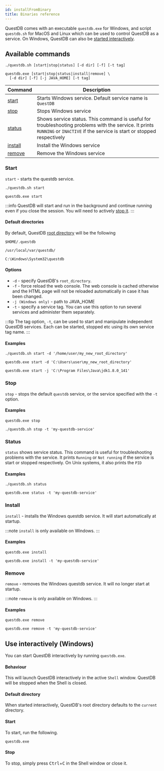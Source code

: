 ```yaml
---
id: installFromBinary
title: Binaries reference
---
```


QuestDB comes with an executable `questdb.exe` for Windows, and script
`questdb.sh` for MacOS and Linux which can be used to control QuestDB as a
service. On Windows, QuestDB can also be
[started interactively](#use-interactively-windows).

## Available commands

```questdb-sql title="Linux & MacOS"
./questdb.sh [start|stop|status] [-d dir] [-f] [-t tag]
```

```questdb-sql title="Windows"
questdb.exe [start|stop|status|install|remove] \
  [-d dir] [-f] [-j JAVA_HOME] [-t tag]
```

| Command             | Description                                                                                                                                                                   |
| ------------------- | ----------------------------------------------------------------------------------------------------------------------------------------------------------------------------- |
| [start](#start)     | Starts Windows service. Default service name is `QuestDB`                                                                                                                     |
| [stop](#stop)       | Stops Windows service                                                                                                                                                         |
| [status](#status)   | Shows service status. This command is useful for troubleshooting problems with the service. It prints `RUNNING` or `INACTIVE` if the service is start or stopped respectively |
| [install](#install) | Install the Windows service                                                                                                                                                   |
| [remove](#remove)   | Remove the Windows service                                                                                                                                                    |

### Start

`start` - starts the questdb service.

```questdb-sql title="Linux & MacOS"
./questdb.sh start
```

```questdb-sql title="Windows"
questdb.exe start
```

:::info
QuestDB will start and run in the background and continue running even
if you close the session. You will need to actively [stop it](#stop).
:::

#### Default directories

By default, QuestDB [root directory](rootDirectoryStructure.md) will be the
following

```shell script title="Linux"
$HOME/.questdb
```

```shell script title="MacOS"
/usr/local/var/questdb/
```

```shell script title="Windows"
C:\Windows\System32\questdb
```

#### Options

- `-d` - specify QuestDB's `root_directory`.
- `-f` - force reload the web console. The web console is cached otherwise and
  the HTML page will not be reloaded automatically in case it has been changed.
- `-j (Windows only)` - path to JAVA_HOME
- `-t` - specify a service tag. You can use this option to run several services
  and administer them separately.

:::tip
The tag option, `-t`, can be used to start and manipulate independent
QuestDB services. Each can be started, stopped etc using its own service tag
name.
:::

#### Examples

```questdb-sql title="Linux & MacOS - custom root_directory"
./questdb.sh start -d '/home/user/my_new_root_directory'
```

```questdb-sql title="Windows - custom root_directory"
questdb.exe start -d 'C:\Users\user\my_new_root_directory'
```

```questdb-sql title="Windows - custom JAVA_HOME"
questdb.exe start -j 'C:\Program Files\Java\jdk1.8.0_141'
```

### Stop

`stop` - stops the default `questdb` service, or the service specified with the
`-t` option.

#### Examples

```questdb-sql title="Windows"
questdb.exe stop
```

```questdb-sql title="Linux & MacOS - specific tag"
./questdb.sh stop -t 'my-questdb-service'
```

### Status

`status` shows service status. This command is useful for troubleshooting
problems with the service. It prints `Running` or `Not running` if the service
is start or stopped respectively. On Unix systems, it also prints the `PID`

#### Examples

```questdb-sql title="Linux & MacOS"
./questdb.sh status
```

```questdb-sql title="Windows - specific tag"
questdb.exe status -t 'my-questdb-service'
```

### Install

`install` - installs the Windows questdb service. It will start automatically at
startup.

:::note
`install` is only available on Windows.
:::

#### Examples

```questdb-sql title="Default service"
questdb.exe install
```

```questdb-sql title="Specific tag"
questdb.exe install -t 'my-questdb-service'
```

### Remove

`remove` - removes the Windows questdb service. It will no longer start at
startup.

:::note
`remove` is only available on Windows.
:::

#### Examples

```questdb-sql title="Default service"
questdb.exe remove
```

```questdb-sql title="Specific tag"
questdb.exe remove -t 'my-questdb-service'
```

## Use interactively (Windows)

You can start QuestDB interactively by running `questdb.exe`.

#### Behaviour

This will launch QuestDB interactively in the active `Shell` window. QuestDB
will be stopped when the Shell is closed.

#### Default directory

When started interactively, QuestDB's root directory defaults to the `current`
directory.

#### Start

To start, run the following.

```questdb-sql title="Start"
questdb.exe
```

#### Stop

To stop, simply press <kbd>Ctrl</kbd>+<kbd>C</kbd> in the Shell window or close
it.
